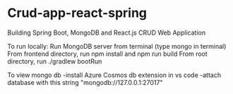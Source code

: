 # Crud-app-react-spring


Building Spring Boot, MongoDB and React.js CRUD Web Application


To run locally:
Run MongoDB server from terminal (type mongo in terminal)
From frontend directory, run npm install and npm run build
From root directory, run ./gradlew bootRun

To view mongo db
-install Azure Cosmos db extension in vs code
-attach  database with this string "mongodb://127.0.0.1:27017"
